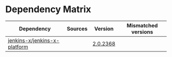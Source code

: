 # Dependency Matrix

Dependency | Sources | Version | Mismatched versions
---------- | ------- | ------- | -------------------
[jenkins-x/jenkins-x-platform](https://github.com/jenkins-x/jenkins-x-platform) |  | [2.0.2368](https://github.com/jenkins-x/jenkins-x-platform/releases/tag/v2.0.2368) | 
